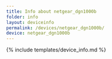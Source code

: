 ```yaml
---
title: Info about netgear_dgn1000b
folder: info
layout: deviceinfo
permalink: /devices/netgear_dgn1000b/
device: netgear_dgn1000b
---
```

{% include templates/device_info.md %}
